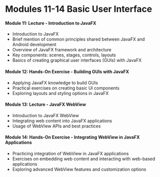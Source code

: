# Modules 11-14 Basic User Interface

#### Module 11: Lecture - Introduction to JavaFX

- Introduction to JavaFX
- Brief mention of common principles shared between JavaFX and Android development
- Overview of JavaFX framework and architecture
- Key components: scenes, stages, controls, layouts
- Basics of creating graphical user interfaces (GUIs) with JavaFX

#### Module 12: Hands-On Exercise - Building GUIs with JavaFX

- Applying JavaFX knowledge to build GUIs
- Practical exercises on creating basic UI components
- Exploring layouts and styling options in JavaFX

#### Module 13: Lecture - JavaFX WebView

- Introduction to JavaFX WebView
- Integrating web content into JavaFX applications
- Usage of WebView APIs and best practices

#### Module 14: Hands-On Exercise - Integrating WebView in JavaFX Applications

- Practicing integration of WebView in JavaFX applications
- Exercises on embedding web content and interacting with web-based applications
- Exploring advanced WebView features and customization options

